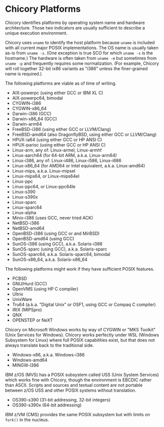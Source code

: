 # Chicory Platforms

Chicory identifies platforms by operating system name
and hardware architecture. Those two indicators are usually sufficient
to describe a unique execution environment.

Chicory uses `uname` to identify the host platform because `uname`
is included with all current major POSIX implementations.
The OS name is usually taken as-is from `uname -s`. (One exception
is true SCO for which `uname -s` is the hostname.) The hardware is
often taken from `uname -m` but sometimes from `uname -p` and
frequently requires some normalization. (For example, Chicory will
roll together 32-bit ix86 variants as "i386" unless the finer-grained
name is required.)

The following platforms are viable as of time of writing.

* AIX-powerpc (using either GCC or IBM XL C)
* AIX-powerpc64, bimodal
* CYGWIN-i386
* CYGWIN-x86_64
* Darwin-i386 (GCC)
* Darwin-x86_64 (GCC)
* Darwin-arm64
* FreeBSD-i386 (using either GCC or LLVM/Clang)
* FreeBSD-amd64 (also DragonflyBSD, using either GCC or LLVM/Clang)
* HPUX-ia64 (using either GCC or HP ANSI C)
* HPUX-parisc (using either GCC or HP ANSI C)
* Linux-arm, any of: Linux-armel, Linux-armhf
* Linux-aarch64 (for 64-bit ARM, a.k.a. Linux-arm64)
* Linux-i386, any of: Linux-i486, Linux-i586, Linux-i686
* Linux-x86_64 (for AMD64 or Intel equivalent, a.k.a. Linux-amd64)
* Linux-mips, a.k.a. Linux-mipsel
* Linux-mips64, or Linux-mips64el
* Linux-ppc
* Linux-ppc64, or Linux-ppc64le
* Linux-s390
* Linux-s390x
* Linux-sparc
* Linux-sparc64
* Linux-alpha
* Minix-i386 (uses GCC, never tried ACK)
* NetBSD-i386
* NetBSD-amd64
* OpenBSD-i386 (using GCC or and MirBSD)
* OpenBSD-amd64 (using GCC)
* SunOS-i386 (using GCC), a.k.a. Solaris-i386
* SunOS-sparc (using GCC), a.k.a. Solaris-sparc
* SunOS-sparc64, a.k.a. Solaris-sparc64, bimodal
* SunOS-x86_64, a.k.a. Solaris-x86_64

The following platforms might work if they have sufficient POSIX features.

* PCBSD
* GNU/Hurd (GCC)
* OpenVMS (using HP C compiler)
* Ultrix
* UnixWare
* Tru64 (a.k.a. "Digital Unix" or OSF1, using GCC or Compaq C compiler)
* IRIX (MIPSpro)
* QNX
* OPENSTEP or NeXT

Chicory on Microsoft Windows works by way of CYGWIN or "MKS Toolkit"
(Unix Services for Windows). Chicory works perfectly under WSL
(Windows Subsystem for Linux) where full POSIX capabilities exist,
but that does not always translate back to the traditional side.

* Windows-x86, a.k.a. Windows-i386
* Windows-amd64
* MINGW-i386

IBM z/OS (MVS) has a POSIX subsystem called USS (Unix System Services)
which works fine with Chicory, though the environment is EBCDIC rather
than ASCII. Scripts and sources and textual content are not portable
between z/OS USS and other POSIX systems without translation.

* OS390-s390 (31-bit addressing, 32-bit integers)
* OS390-s390x (64-bit addressing)

IBM z/VM (CMS) provides the same POSIX subsystem but with limits on
`fork()` in the nucleus.


